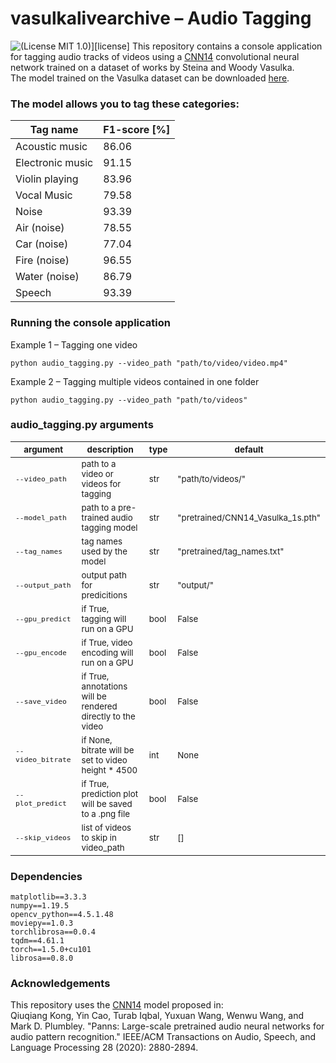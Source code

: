 # vasulkalivearchive – Audio Tagging
![(License MIT 1.0)](https://img.shields.io/badge/license-MIT%201.0-blue.svg)][license]
This repository contains a console application for tagging audio tracks of videos using a [CNN14](https://github.com/qiuqiangkong/audioset_tagging_cnn) convolutional neural network trained on a dataset of works by Steina and Woody Vasulka.  
The model trained on the Vasulka dataset can be downloaded [here](odkaznamodel).

### The model allows you to tag these categories:

| **Tag name**             | **F1-score** [%] |
|--------------------------|----------|
| Acoustic music        | 86.06    |
| Electronic music       | 91.15    |
| Violin playing          | 83.96    |
| Vocal Music            | 79.58    |
| Noise                    | 93.39    |
| Air (noise)              | 78.55    |
| Car (noise)              | 77.04    |
| Fire (noise)             | 96.55    |
| Water (noise)            | 86.79    |
| Speech                   | 93.39    |


### Running the console application
Example 1 – Tagging one video
```
python audio_tagging.py --video_path "path/to/video/video.mp4"
```
Example 2 – Tagging multiple videos contained in one folder
```
python audio_tagging.py --video_path "path/to/videos"
```

### audio_tagging.py arguments
|<sub> argument|<sub> description|<sub> type|<sub>default|
|---|---|---|---|
|<sub> `--video_path` |<sub>path to a video or videos for tagging|<sub>str|<sub>"path/to/videos/"|
|<sub>`--model_path`|<sub> path to a pre-trained audio tagging model|<sub>str|<sub>"pretrained/CNN14_Vasulka_1s.pth"|
|<sub>`--tag_names`| <sub> tag names used by the model|<sub>str|<sub>"pretrained/tag_names.txt"|
|<sub>`--output_path`|<sub>output path for predicitions|<sub>str|<sub>"output/"|
|<sub>`--gpu_predict`|<sub>if True, tagging will run on a GPU|<sub>bool|<sub>False|
|<sub>`--gpu_encode`|<sub>if True, video encoding will run on a GPU|<sub>bool|<sub>False|
|<sub>`--save_video`|<sub>if True, annotations will be rendered directly to the video|<sub>bool|<sub>False|
|<sub>`--video_bitrate`|<sub>if None, bitrate will be set to video height * 4500|<sub>int|<sub>None|
|<sub>`--plot_predict`|<sub>if True, prediction plot will be saved to a .png file|<sub>bool|<sub>False|
|<sub>`--skip_videos`|<sub>list of videos to skip in video_path|<sub>str|<sub>[]|

### Dependencies
```
matplotlib==3.3.3
numpy==1.19.5
opencv_python==4.5.1.48
moviepy==1.0.3
torchlibrosa==0.0.4
tqdm==4.61.1
torch==1.5.0+cu101
librosa==0.8.0
```
### Acknowledgements

This repository uses the [CNN14](https://github.com/qiuqiangkong/audioset_tagging_cnn) model proposed in:  
Qiuqiang Kong, Yin Cao, Turab Iqbal, Yuxuan Wang, Wenwu Wang, and Mark D. Plumbley. "Panns: Large-scale pretrained audio neural networks for audio pattern recognition." IEEE/ACM Transactions on Audio, Speech, and Language Processing 28 (2020): 2880-2894.
